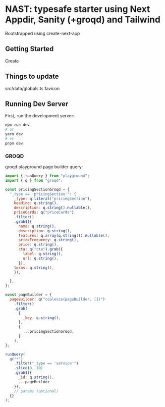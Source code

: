 # NAST: typesafe starter using Next Appdir, Sanity (+groqd) and Tailwind
Bootstrapped using create-next-app

## Getting Started
Create

## Things to update
src/data/globals.ts
favicon

## Running Dev Server

First, run the development server:

```bash
npm run dev
# or
yarn dev
# or
pnpm dev
```




### GROQD 

groqd playground page builder query:

```js
import { runQuery } from "playground";
import { q } from "groqd";

const pricingSectionGroqd = {
  "_type == 'pricingSection'": {
    _type: q.literal("pricingSection"),
    heading: q.string(),
    description: q.string().nullable(),
    priceCards: q("priceCards")
    .filter()
    .grab$({
      name: q.string(),
      description: q.string(),
      features: q.array(q.string()).nullable(),
      priceFrequency: q.string(),
      price: q.string(),
      cta: q("cta").grab({
        label: q.string(),
        url: q.string(),
      }),
    terms: q.string(),
    }),

  },
};

const pageBuilder = {
  pageBuilder: q("coalesce(pageBuilder, [])")
    .filter()
    .grab(
      {
        _key: q.string(),
      },
      {
        ...pricingSectionGroqd,
      }
    ),
};

runQuery(
  q("*")
    .filter("_type == 'service'")
    .slice(0, 10)
    .grab$({
      _id: q.string(),
      ...pageBuilder
    }),
	// params (optional)
  {}
);
```